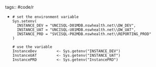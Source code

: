 tags:: #code/r

- ```
  # set the environment variable
  Sys.setenv(
    INSTANCE_DEV = "UNCISQL-D01MDB.nswhealth.net\\DW_DEV",
    INSTANCE_UAT = "UNCISQL-U01MDB.nswhealth.net\\DW_UAT",
    INSTANCE_PRD = "SVCISQL-P02MDB.nswhealth.net\\REPORTING_PROD"
  )
  
  # use the variable
  InstanceDev         <- Sys.getenv("INSTANCE_DEV")
  InstanceUAT         <- Sys.getenv("INSTANCE_UAT")
  InstancePRD         <- Sys.getenv("InstancePRD")
  ```